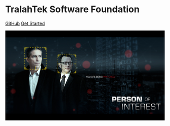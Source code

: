 <!-- _coverpage.md -->

<!-- logo -->
<!-- ![logo](images/logo_icon.svg) -->
# TralahTek Software Foundation

[GitHub](https://github.com/tralahtek/)
[Get Started](#quick-start)

<!-- background image -->
![](images/bg.jpg)

<!-- background color -->
<!-- ![color](#111111) -->
